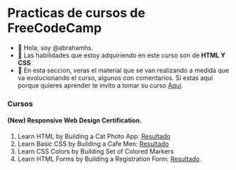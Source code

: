 # Practicas de cursos de FreeCodeCamp


- 👋 Hola, soy @abrahamhs.
- 👀 Las habilidades que estoy adquiriendo en este curso son de **HTML Y CSS**
- 🌱 En esta seccion, veras el material que se van realizando a medida que va evolucionando el curso, algunos con comentarios. Si estas aquí porque quieres 
aprender te invito a tomar su curso [Aqui](https://www.freecodecamp.org).

### Cursos
  #### (New) Responsive Web Design Certification.
  
   1. Learn HTML by Building a Cat Photo App: [Resultado](https://abrahamhs.github.io/freecodecamp/responsive-web-desig/building-cat-photo-app/)
   2. Learn Basic CSS by Building a Cafe Men: [Resultado](https://abrahamhs.github.io/freecodecamp/responsive-web-desig/basic-css-by-building-a-cafe-menu/) 
   3. Learn CSS Colors by Building Set of Colored Markers
   4. Learn HTML Forms by Building a Registration Form: [Resultado](https://abrahamhs.github.io/freecodecamp/responsive-web-desig/building-a-registration-form).
